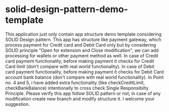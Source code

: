 # solid-design-pattern-demo-template
This application just only contain app structure demo template considering SOLID Design pattern.
This app has structure like payment gateway, which process payment for Credit card and Debit Card only but by considering SOLID principle "Open for extension and Close modification", we can add processing for wallets or other payment method as well.
In case of Credit card payment functionality, before making payment it checks for Credit Card limit (don't compare with real world functionality).
In case of Debit card payment functionality, before making payment it checks for Debit Card account bank balance (don't compare with real world functionality).
In Point no. 4 and 5, i have added extra functionality (like checkCreditLimit, checkBankBalance) intentionally to cross check Single Responsibilty Principle.
Please verify this app follow SOLID pattern or not, in case of any modification create new branch and modify structure it.
I welcome your suggestion.
